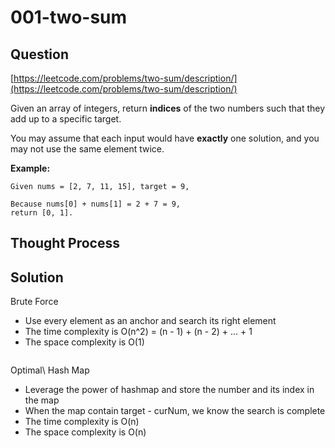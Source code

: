 # 001-two-sum

## Question

[https://leetcode.com/problems/two-sum/description/](https://leetcode.com/problems/two-sum/description/)

Given an array of integers, return **indices** of the two numbers such that they add up to a specific target.

You may assume that each input would have **exactly** one solution, and you may not use the same element twice.

**Example:**

```text
Given nums = [2, 7, 11, 15], target = 9,

Because nums[0] + nums[1] = 2 + 7 = 9,
return [0, 1].
```

## Thought Process



## Solution

Brute Force 
- Use every element as an anchor and search its right element
- The time complexity is O\(n^2\) = \(n - 1\) + \(n - 2\) + ... + 1
- The space complexity is O\(1\)


```python

```

Optimal\ Hash Map
- Leverage the power of hashmap and store the number and its index in the map
- When the map contain target - curNum, we know the search is complete
- The time complexity is O\(n\)
- The space complexity is O\(n\)

```python

```
